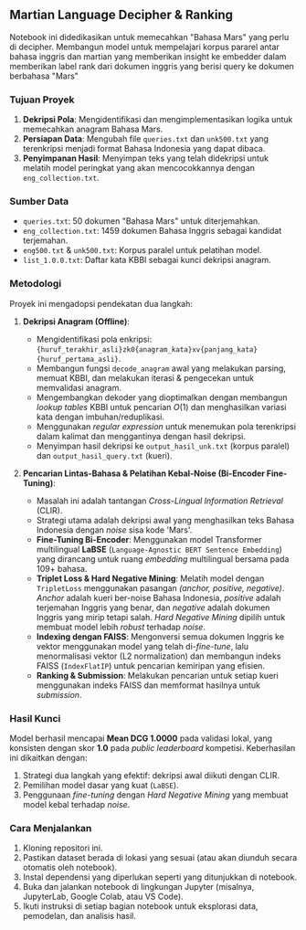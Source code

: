 ## Martian Language Decipher & Ranking

Notebook ini didedikasikan untuk memecahkan "Bahasa Mars" yang perlu di decipher. Membangun model untuk mempelajari korpus pararel antar bahasa inggris dan martian yang memberikan insight ke embedder dalam memberikan label rank dari dokumen inggris yang berisi query ke dokumen berbahasa "Mars"

### Tujuan Proyek
1.  **Dekripsi Pola**: Mengidentifikasi dan mengimplementasikan logika untuk memecahkan anagram Bahasa Mars.
2.  **Persiapan Data**: Mengubah file `queries.txt` dan `unk500.txt` yang terenkripsi menjadi format Bahasa Indonesia yang dapat dibaca.
3.  **Penyimpanan Hasil**: Menyimpan teks yang telah didekripsi untuk melatih model peringkat yang akan mencocokkannya dengan `eng_collection.txt`.

### Sumber Data
* `queries.txt`: 50 dokumen "Bahasa Mars" untuk diterjemahkan.
* `eng_collection.txt`: 1459 dokumen Bahasa Inggris sebagai kandidat terjemahan.
* `eng500.txt` & `unk500.txt`: Korpus paralel untuk pelatihan model.
* `list_1.0.0.txt`: Daftar kata KBBI sebagai kunci dekripsi anagram.

### Metodologi
Proyek ini mengadopsi pendekatan dua langkah:

1.  **Dekripsi Anagram (Offline)**:
    * Mengidentifikasi pola enkripsi: `{huruf_terakhir_asli}zk0{anagram_kata}xv{panjang_kata}{huruf_pertama_asli}`.
    * Membangun fungsi `decode_anagram` awal yang melakukan parsing, memuat KBBI, dan melakukan iterasi & pengecekan untuk memvalidasi anagram.
    * Mengembangkan dekoder yang dioptimalkan dengan membangun *lookup tables* KBBI untuk pencarian $O(1)$ dan menghasilkan variasi kata dengan imbuhan/reduplikasi.
    * Menggunakan *regular expression* untuk menemukan pola terenkripsi dalam kalimat dan menggantinya dengan hasil dekripsi.
    * Menyimpan hasil dekripsi ke `output_hasil_unk.txt` (korpus paralel) dan `output_hasil_query.txt` (kueri).

2.  **Pencarian Lintas-Bahasa & Pelatihan Kebal-Noise (Bi-Encoder Fine-Tuning)**:
    * Masalah ini adalah tantangan *Cross-Lingual Information Retrieval* (CLIR).
    * Strategi utama adalah dekripsi awal yang menghasilkan teks Bahasa Indonesia dengan *noise* sisa kode 'Mars'.
    * **Fine-Tuning Bi-Encoder**: Menggunakan model Transformer multilingual **LaBSE** (`Language-Agnostic BERT Sentence Embedding`) yang dirancang untuk ruang *embedding* multilingual bersama pada 109+ bahasa.
    * **Triplet Loss & Hard Negative Mining**: Melatih model dengan `TripletLoss` menggunakan pasangan *(anchor, positive, negative)*. *Anchor* adalah kueri ber-noise Bahasa Indonesia, *positive* adalah terjemahan Inggris yang benar, dan *negative* adalah dokumen Inggris yang mirip tetapi salah. *Hard Negative Mining* dipilih untuk membuat model lebih *robust* terhadap *noise*.
    * **Indexing dengan FAISS**: Mengonversi semua dokumen Inggris ke vektor menggunakan model yang telah di-*fine-tune*, lalu menormalisasi vektor (L2 normalization) dan membangun indeks FAISS (`IndexFlatIP`) untuk pencarian kemiripan yang efisien.
    * **Ranking & Submission**: Melakukan pencarian untuk setiap kueri menggunakan indeks FAISS dan memformat hasilnya untuk *submission*.

### Hasil Kunci
Model berhasil mencapai **Mean DCG 1.0000** pada validasi lokal, yang konsisten dengan skor **1.0** pada *public leaderboard* kompetisi. Keberhasilan ini dikaitkan dengan:
1.  Strategi dua langkah yang efektif: dekripsi awal diikuti dengan CLIR.
2.  Pemilihan model dasar yang kuat (`LaBSE`).
3.  Penggunaan *fine-tuning* dengan *Hard Negative Mining* yang membuat model kebal terhadap *noise*.


### Cara Menjalankan
1.  Kloning repositori ini.
2.  Pastikan dataset berada di lokasi yang sesuai (atau akan diunduh secara otomatis oleh notebook).
3.  Instal dependensi yang diperlukan seperti yang ditunjukkan di notebook.
4.  Buka dan jalankan notebook  di lingkungan Jupyter (misalnya, JupyterLab, Google Colab, atau VS Code).
5.  Ikuti instruksi di setiap bagian notebook untuk eksplorasi data, pemodelan, dan analisis hasil.
